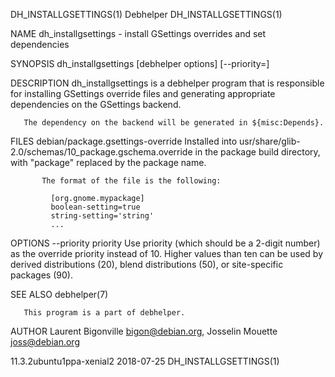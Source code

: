 DH_INSTALLGSETTINGS(1)                                               Debhelper                                              DH_INSTALLGSETTINGS(1)

NAME
       dh_installgsettings - install GSettings overrides and set dependencies

SYNOPSIS
       dh_installgsettings [debhelper options] [--priority=<number>]

DESCRIPTION
       dh_installgsettings is a debhelper program that is responsible for installing GSettings override files and generating appropriate
       dependencies on the GSettings backend.

       The dependency on the backend will be generated in ${misc:Depends}.

FILES
       debian/package.gsettings-override
           Installed into usr/share/glib-2.0/schemas/10_package.gschema.override in the package build directory, with "package" replaced by the
           package name.

           The format of the file is the following:

             [org.gnome.mypackage]
             boolean-setting=true
             string-setting='string'
             ...

OPTIONS
       --priority priority
           Use priority (which should be a 2-digit number) as the override priority instead of 10. Higher values than ten can be used by derived
           distributions (20), blend distributions (50), or site-specific packages (90).

SEE ALSO
       debhelper(7)

       This program is a part of debhelper.

AUTHOR
       Laurent Bigonville <bigon@debian.org>, Josselin Mouette <joss@debian.org>

11.3.2ubuntu1ppa-xenial2                                            2018-07-25                                              DH_INSTALLGSETTINGS(1)
